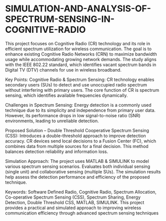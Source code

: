 # SIMULATION-AND-ANALYSIS-OF-SPECTRUM-SENSING-IN-COGNITIVE-RADIO
This project focuses on Cognitive Radio (CR) technology and its role in efficient spectrum utilization for wireless communication. The goal is to enhance existing Cognitive Radio Networks (CRN) to maximize bandwidth usage while accommodating growing network demands. The study aligns with the IEEE 802.22 standard, which identifies vacant spectrum bands in Digital TV (DTV) channels for use in wireless broadband.

Key Points:
Cognitive Radio & Spectrum Sensing:
CR technology enables secondary users (SUs) to detect and use unoccupied radio spectrum without interfering with primary users.
The core function of CR is spectrum sensing, which identifies available frequencies dynamically.

Challenges in Spectrum Sensing:
Energy detection is a commonly used technique due to its simplicity and independence from primary user data.
However, its performance drops in low signal-to-noise ratio (SNR) environments, leading to unreliable detection.

Proposed Solution – Double Threshold Cooperative Spectrum Sensing (CSS):
Introduces a double-threshold approach to improve detection accuracy.
CR devices send local decisions to a Fusion Center (FC), which combines data from multiple sources for a final decision.
This method balances detection reliability and information loss.

Simulation Approach:
The project uses MATLAB & SIMULINK to model various spectrum sensing scenarios.
Evaluates both individual sensing (single unit) and collaborative sensing (multiple SUs).
The simulation results help assess the detection performance and efficiency of the proposed technique.

Keywords:
Software Defined Radio, Cognitive Radio, Spectrum Allocation, Co-operative Spectrum Sensing (CSS), Spectrum Sharing, Energy Detection, Double Threshold CSS, MATLAB, SIMULINK.
This project provides a practical and simulated approach to improving wireless communication efficiency through advanced spectrum sensing techniques
